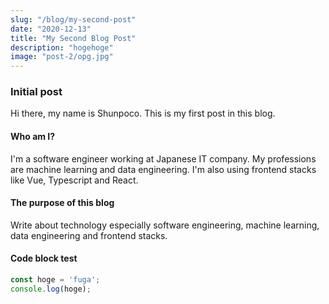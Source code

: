 ```yaml
---
slug: "/blog/my-second-post"
date: "2020-12-13"
title: "My Second Blog Post"
description: "hogehoge"
image: "post-2/opg.jpg"
---
```

### Initial post
Hi there, my name is Shunpoco.
This is my first post in this blog.
#### Who am I?
I'm a software engineer working at Japanese IT company.
My professions are machine learning and data engineering.
I'm also using frontend stacks like Vue, Typescript and React.
#### The purpose of this blog
Write about technology especially software engineering, machine learning, data engineering and frontend stacks.
#### Code block test
```js
const hoge = 'fuga';
console.log(hoge);
```